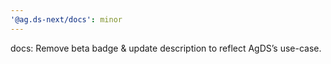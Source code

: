 ```yaml
---
'@ag.ds-next/docs': minor
---
```


docs: Remove beta badge & update description to reflect AgDS’s use-case.

